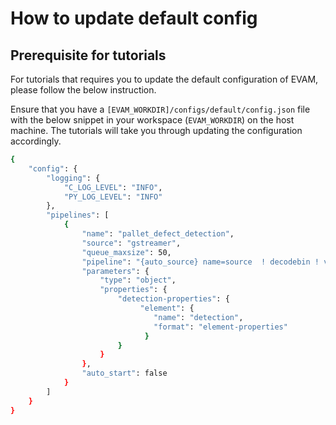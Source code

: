 # How to update default config

## Prerequisite for tutorials

For tutorials that requires you to update the default configuration of EVAM, please follow the below instruction.

Ensure that you have a `[EVAM_WORKDIR]/configs/default/config.json` file with the below snippet in your workspace (`EVAM_WORKDIR`) on the host machine. The tutorials will take you through updating the configuration accordingly.
```sh
{
    "config": {
        "logging": {
            "C_LOG_LEVEL": "INFO",
            "PY_LOG_LEVEL": "INFO"
        },
        "pipelines": [
            {
                "name": "pallet_defect_detection",
                "source": "gstreamer",
                "queue_maxsize": 50,
                "pipeline": "{auto_source} name=source  ! decodebin ! videoconvert ! gvadetect name=detection model-instance-id=inst0 ! queue ! gvafpscounter ! gvametaconvert add-empty-results=true name=metaconvert ! gvametapublish name=destination ! appsink name=appsink",
                "parameters": {
                    "type": "object",
                    "properties": {
                        "detection-properties": {
                             "element": {
                                "name": "detection",
                                "format": "element-properties"
                              }
                        }
                    }
                },
                "auto_start": false
            }
        ]
    }
}
```